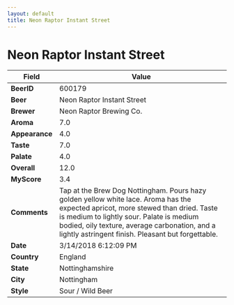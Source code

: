 ```yaml
---
layout: default
title: Neon Raptor Instant Street 
---
```


# Neon Raptor Instant Street 

| Field         | Value     |
|---------------|-----------|
| **BeerID** | 600179 |
| **Beer** | Neon Raptor Instant Street  |
| **Brewer** | Neon Raptor Brewing Co. |
| **Aroma** | 7.0 |
| **Appearance** | 4.0 |
| **Taste** | 7.0 |
| **Palate** | 4.0 |
| **Overall** | 12.0 |
| **MyScore** | 3.4 |
| **Comments** | Tap at the Brew Dog Nottingham. Pours hazy golden yellow white lace. Aroma has the expected apricot, more stewed than dried. Taste is medium to lightly sour. Palate is medium bodied, oily texture, average carbonation, and a lightly astringent finish. Pleasant but forgettable. |
| **Date** | 3/14/2018 6:12:09 PM |
| **Country** | England |
| **State** | Nottinghamshire |
| **City** | Nottingham |
| **Style** | Sour / Wild Beer |
